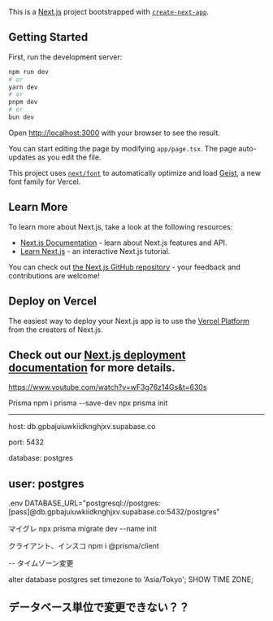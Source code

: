 This is a [Next.js](https://nextjs.org) project bootstrapped with [`create-next-app`](https://nextjs.org/docs/app/api-reference/cli/create-next-app).

## Getting Started

First, run the development server:

```bash
npm run dev
# or
yarn dev
# or
pnpm dev
# or
bun dev
```

Open [http://localhost:3000](http://localhost:3000) with your browser to see the result.

You can start editing the page by modifying `app/page.tsx`. The page auto-updates as you edit the file.

This project uses [`next/font`](https://nextjs.org/docs/app/building-your-application/optimizing/fonts) to automatically optimize and load [Geist](https://vercel.com/font), a new font family for Vercel.

## Learn More

To learn more about Next.js, take a look at the following resources:

- [Next.js Documentation](https://nextjs.org/docs) - learn about Next.js features and API.
- [Learn Next.js](https://nextjs.org/learn) - an interactive Next.js tutorial.

You can check out [the Next.js GitHub repository](https://github.com/vercel/next.js) - your feedback and contributions are welcome!

## Deploy on Vercel

The easiest way to deploy your Next.js app is to use the [Vercel Platform](https://vercel.com/new?utm_medium=default-template&filter=next.js&utm_source=create-next-app&utm_campaign=create-next-app-readme) from the creators of Next.js.

Check out our [Next.js deployment documentation](https://nextjs.org/docs/app/building-your-application/deploying) for more details.
---------
https://www.youtube.com/watch?v=wF3g76z14Gs&t=630s

Prisma
npm i prisma --save-dev
npx prisma init

---
host:
db.gpbajuiuwkiidknghjxv.supabase.co

port:
5432

database:
postgres

user:
postgres
--


.env
DATABASE_URL="postgresql://postgres:[pass]@db.gpbajuiuwkiidknghjxv.supabase.co:5432/postgres"

マイグレ 
npx prisma migrate dev --name init

クライアント、インスコ
npm i @prisma/client

--
タイムゾーン変更

alter database postgres
set timezone to 'Asia/Tokyo';
SHOW TIME ZONE;

データベース単位で変更できない？？
---
